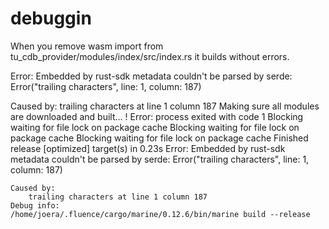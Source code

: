 # debuggin 

When you remove wasm import from tu_cdb_provider/modules/index/src/index.rs it builds without errors. 

Error: Embedded by rust-sdk metadata couldn't be parsed by serde: Error("trailing characters", line: 1, column: 187)

Caused by:
    trailing characters at line 1 column 187
Making sure all modules are downloaded and built... !
    Error: process exited with code 1
        Blocking waiting for file lock on package cache
        Blocking waiting for file lock on package cache
        Blocking waiting for file lock on package cache
        Finished release [optimized] target(s) in 0.23s
    Error: Embedded by rust-sdk metadata couldn't be parsed by serde: Error("trailing characters", 
    line: 1, column: 187)

    Caused by:
        trailing characters at line 1 column 187
    Debug info:
    /home/joera/.fluence/cargo/marine/0.12.6/bin/marine build --release
